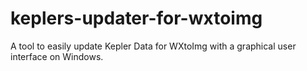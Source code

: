 # keplers-updater-for-wxtoimg
A tool to easily update Kepler Data for WXtoImg with a graphical user interface on Windows.
